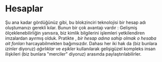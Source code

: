 # Hesaplar

Şu ana kadar gördüğünüz gibi, bu blokzinciri teknolojisi bir hesap adı oluştumanızı
gerekli kılar. Bunun bir çok avantajı vardır : Gelişmiş ölçeklenebilirliğin yanısıra,
biz kimlik bilgilerini işlemleri yetkilendiren imzalardan ayırmış olduk.
Pratikte , *bir hesap adına sahip olmak*  *o hesaba ait fonları*  harcayabilmekten 
bağımsızdır. Dahası her iki hak da (biz bunlara *izinler* diyoruz)  *ağırlıklar* ve 
*eşikler* kullanılarak gelişigüzel kompleks insan ilişkileri (biz bunlara "merciler" 
diyoruz) arasında  paylaştırılabilirler.
